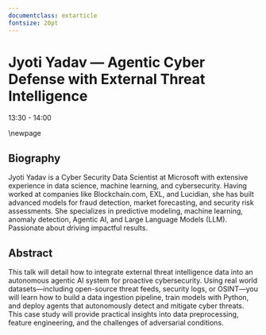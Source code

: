 ```yaml
---
documentclass: extarticle
fontsize: 20pt
---
```


# Jyoti Yadav — Agentic Cyber Defense with External Threat Intelligence

13:30 - 14:00

\newpage

## Biography

Jyoti Yadav is a Cyber Security Data Scientist at Microsoft with extensive experience in data science, machine learning, and cybersecurity. Having worked at companies like Blockchain.com, EXL, and Lucidian, she has built advanced models for fraud detection, market forecasting, and security risk assessments. She specializes in predictive modeling, machine learning, anomaly detection, Agentic AI, and Large Language Models (LLM). Passionate about driving impactful results.

## Abstract

This talk will detail how to integrate external threat intelligence data into an autonomous agentic AI system for proactive cybersecurity. Using real world datasets—including open-source threat feeds, security logs, or OSINT—you will learn how to build a data ingestion pipeline, train models with Python, and deploy agents that autonomously detect and mitigate cyber threats. This case study will provide practical insights into data preprocessing, feature engineering, and the challenges of adversarial conditions.
